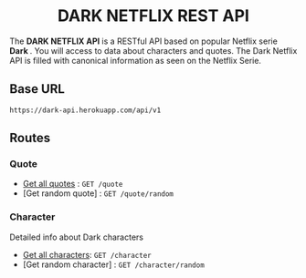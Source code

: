 <h1 align="center">DARK NETFLIX REST API</h1>

The <strong> DARK NETFLIX API</strong> is a RESTful API based  on popular Netflix serie <strong> Dark </strong>.
You will access to data about characters and quotes. The Dark Netflix API is filled with canonical information as seen on the Netflix Serie.

## Base URL

`https://dark-api.herokuapp.com/api/v1`

## Routes

### Quote 



* [Get all quotes]() : `GET /quote`
* [Get random quote] : `GET /quote/random`

### Character
Detailed info about Dark characters
* [Get all characters](docs/v1/character/all.md): `GET /character`
* [Get random character] : `GET /character/random`
